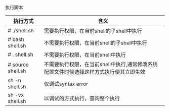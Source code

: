 执行脚本

| 执行方式          | 含义                                                         |
| ----------------- | ------------------------------------------------------------ |
| # ./shell.sh      | 需要执行权限，在当前shell的子shell中执行                     |
| # bash shell.sh   | 不需要执行权限，在当前shell的子shell中执行                   |
| # . shell.sh      | 不需要执行权限，在当前shell中执行                            |
| # source shell.sh | 不需要执行权限，在当前shell中执行,通常修改系统配置文件时候选择这样方式执行使其立即生效 |
| sh -n shell.sh    | 仅调试syntax error                                           |
| sh -vx shell.sh   | 以调试的方式执行，查询整个执行                               |

